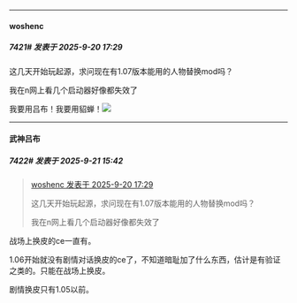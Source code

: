 ﻿
*****

####  woshenc  
##### 7421#       发表于 2025-9-20 17:29

这几天开始玩起源，求问现在有1.07版本能用的人物替换mod吗？

我在n网上看几个启动器好像都失效了

我要用吕布！我要用貂蝉！<img src="https://static.stage1st.com/image/smiley/face2017/004.gif" referrerpolicy="no-referrer">

*****

####  武神吕布  
##### 7422#       发表于 2025-9-21 15:42

<blockquote><a href="httphttps://stage1st.com/2b/forum.php?mod=redirect&amp;goto=findpost&amp;pid=68461624&amp;ptid=2185578" target="_blank">woshenc 发表于 2025-9-20 17:29</a>

这几天开始玩起源，求问现在有1.07版本能用的人物替换mod吗？

我在n网上看几个启动器好像都失效了</blockquote>
战场上换皮的ce一直有。

1.06开始就没有剧情对话换皮的ce了，不知道暗耻加了什么东西，估计是有验证之类的。只能在战场上换皮。

剧情换皮只有1.05以前。

